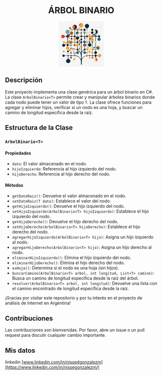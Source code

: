## <h1 align=center> ÁRBOL BINARIO </h1>

<p align=center><img src=images/arbol-bin.jpeg width="150"><p>



## Descripción

Este proyecto implementa una clase genérica para un árbol binario en C#. La clase `ArbolBinario<T>` permite crear y manipular árboles binarios donde cada nodo puede tener un valor de tipo `T`. La clase ofrece funciones para agregar y eliminar hijos, verificar si un nodo es una hoja, y buscar un camino de longitud específica desde la raíz.

## Estructura de la Clase

### `ArbolBinario<T>`

#### Propiedades
- `dato`: El valor almacenado en el nodo.
- `hijoIzquierdo`: Referencia al hijo izquierdo del nodo.
- `hijoDerecho`: Referencia al hijo derecho del nodo.

#### Métodos
- `getDatoRaiz()`: Devuelve el valor almacenado en el nodo.
- `setDatoRaiz(T dato)`: Establece el valor del nodo.
- `getHijoIzquierdo()`: Devuelve el hijo izquierdo del nodo.
- `setHijoIzquierdo(ArbolBinario<T> hijoIzquierdo)`: Establece el hijo izquierdo del nodo.
- `getHijoDerecho()`: Devuelve el hijo derecho del nodo.
- `setHijoDerecho(ArbolBinario<T> hijoDerecho)`: Establece el hijo derecho del nodo.
- `agregarHijoIzquierdo(ArbolBinario<T> hijo)`: Asigna un hijo izquierdo al nodo.
- `agregarHijoDerecho(ArbolBinario<T> hijo)`: Asigna un hijo derecho al nodo.
- `eliminarHijoIzquierdo()`: Elimina el hijo izquierdo del nodo.
- `eliminarHijoDerecho()`: Elimina el hijo derecho del nodo.
- `esHoja()`: Determina si el nodo es una hoja (sin hijos).
- `buscarCamino(ArbolBinario<T> arbol, int longitud, List<T> camino)`: Busca un camino de longitud específica desde la raíz del árbol.
- `resolver(ArbolBinario<T> arbol, int longitud)`: Devuelve una lista con el camino encontrado de longitud específica desde la raíz.

¡Gracias por visitar este repositorio y por tu interés en el proyecto de análisis de Internet en Argentina!

## Contribuciones
Las contribuciones son bienvenidas. Por favor, abre un issue o un pull request para discutir cualquier cambio importante.

## Mis datos
linkedin 
[www.linkedin.com/in/nissedgonzalezm](https://www.linkedin.com/in/nissegonzalezm/)

